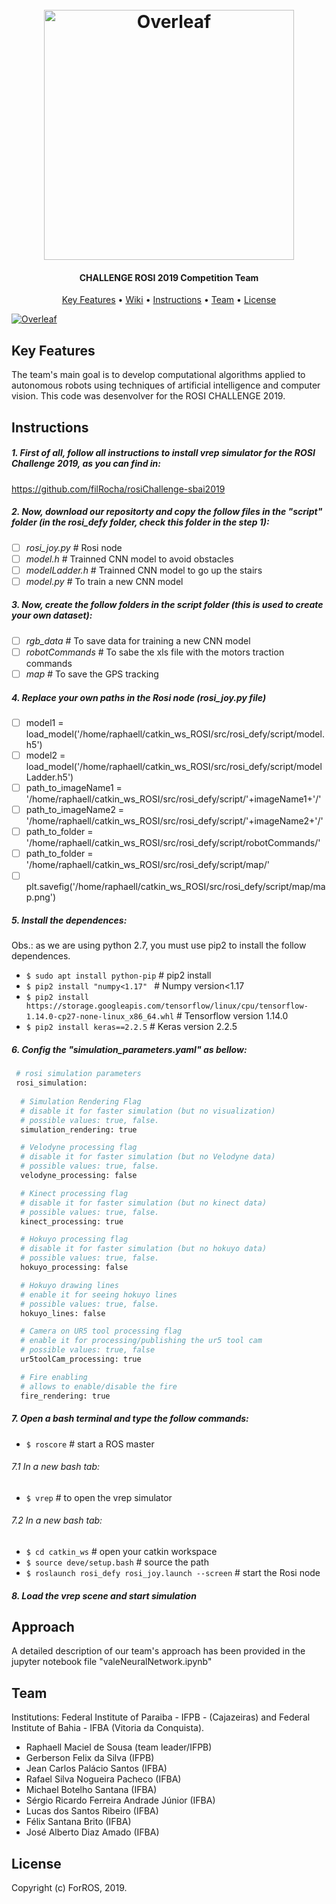  <h1 align="center">
  <br>
  <a href="https://www.overleaf.com"><img src="https://user-images.githubusercontent.com/31168586/65396910-dbd1f300-dd81-11e9-9a98-8f4f329461e0.png" alt="Overleaf" width="400"></a>
</h1>

<h4 align="center">

CHALLENGE ROSI 2019 Competition Team</h4>

<p align="center">
  <a href="#key-features">Key Features</a> •
  <a href="https://github.com/overleaf/overleaf/wiki">Wiki</a> •
  <a href="#Instructions">Instructions</a> •
  <a href="#Team">Team</a> •
  <a href="#license">License</a>
</p>

<a href="https://www.overleaf.com"><img src="https://user-images.githubusercontent.com/31168586/65396913-e096a700-dd81-11e9-9b02-68e3119673cd.png" alt="Overleaf" ></a>

## Key Features

The team's main goal is to develop computational algorithms applied to autonomous robots using techniques of artificial intelligence and computer vision. This code was desenvolver for the ROSI CHALLENGE 2019.

## Instructions

##### 1. First of all, follow all instructions to install vrep simulator for the ROSI Challenge 2019, as you can find in:

https://github.com/filRocha/rosiChallenge-sbai2019

##### 2. Now, download our repositorty and copy the follow files in the "script" folder (in the rosi_defy folder, check this folder in the step 1):
- [ ] *rosi_joy.py* # Rosi node
- [ ] *model.h* # Trainned CNN model to avoid obstacles
- [ ] *modelLadder.h* # Trainned CNN model to go up the stairs
- [ ] *model.py* # To train a new CNN model

##### 3. Now, create the follow folders in the script folder (this is used to create your own dataset):
- [ ] *rgb_data* # To save data for training a new CNN model
- [ ] *robotCommands* # To sabe the xls file with the motors traction commands
- [ ] *map* # To save the GPS tracking

##### 4. Replace your own paths in the Rosi node (rosi_joy.py file) 
- [ ] model1 = load_model('/home/raphaell/catkin_ws_ROSI/src/rosi_defy/script/model.h5') 
- [ ] model2 = load_model('/home/raphaell/catkin_ws_ROSI/src/rosi_defy/script/modelLadder.h5') 
- [ ] path_to_imageName1 = '/home/raphaell/catkin_ws_ROSI/src/rosi_defy/script/'+imageName1+'/' 
- [ ] path_to_imageName2 = '/home/raphaell/catkin_ws_ROSI/src/rosi_defy/script/'+imageName2+'/' 
- [ ] path_to_folder = '/home/raphaell/catkin_ws_ROSI/src/rosi_defy/script/robotCommands/' 
- [ ] path_to_folder = '/home/raphaell/catkin_ws_ROSI/src/rosi_defy/script/map/' 
- [ ] plt.savefig('/home/raphaell/catkin_ws_ROSI/src/rosi_defy/script/map/map.png') 

##### 5. Install the dependences:
Obs.: as we are using python 2.7, you must use pip2 to install the follow dependences.

- `$ sudo apt install python-pip` # pip2 install
- `$ pip2 install "numpy<1.17" ` # Numpy version<1.17
- `$ pip2 install https://storage.googleapis.com/tensorflow/linux/cpu/tensorflow-1.14.0-cp27-none-linux_x86_64.whl` # Tensorflow version 1.14.0
- `$ pip2 install keras==2.2.5` # Keras version 2.2.5

##### 6. Config the "simulation_parameters.yaml" as bellow:

```sh
 # rosi simulation parameters
 rosi_simulation: 
 
  # Simulation Rendering Flag
  # disable it for faster simulation (but no visualization)
  # possible values: true, false.
  simulation_rendering: true

  # Velodyne processing flag
  # disable it for faster simulation (but no Velodyne data)
  # possible values: true, false.
  velodyne_processing: false

  # Kinect processing flag
  # disable it for faster simulation (but no kinect data)
  # possible values: true, false.
  kinect_processing: true

  # Hokuyo processing flag
  # disable it for faster simulation (but no hokuyo data)
  # possible values: true, false.
  hokuyo_processing: false

  # Hokuyo drawing lines 
  # enable it for seeing hokuyo lines
  # possible values: true, false.
  hokuyo_lines: false

  # Camera on UR5 tool processing flag
  # enable it for processing/publishing the ur5 tool cam
  # possible values: true, false
  ur5toolCam_processing: true

  # Fire enabling
  # allows to enable/disable the fire
  fire_rendering: true
```

##### 7. Open a bash terminal and type the follow commands:
- `$ roscore` # start a ROS master

###### 7.1 In a new bash tab:
- `$ vrep` # to open the vrep simulator

###### 7.2 In a new bash tab:
- `$ cd catkin_ws` # open your catkin workspace
- `$ source deve/setup.bash` # source the path
- `$ roslaunch rosi_defy rosi_joy.launch --screen` # start the Rosi node

##### 8. Load the vrep scene and start simulation

## Approach

A detailed description of our team's approach has been provided in the jupyter notebook file "valeNeuralNetwork.ipynb"

## Team

Institutions: Federal Institute of Paraiba - IFPB - (Cajazeiras) and Federal Institute of Bahia - IFBA (Vitoria da Conquista).
* Raphaell Maciel de Sousa (team leader/IFPB)
* Gerberson Felix da Silva (IFPB)	
* Jean Carlos Palácio Santos (IFBA)
* Rafael Silva Nogueira Pacheco (IFBA)
* Michael Botelho Santana (IFBA)
* Sérgio Ricardo Ferreira Andrade Júnior (IFBA)
* Lucas dos Santos Ribeiro (IFBA)
* Félix Santana Brito (IFBA)
* José Alberto Diaz Amado (IFBA)


## License

Copyright (c) ForROS, 2019.
